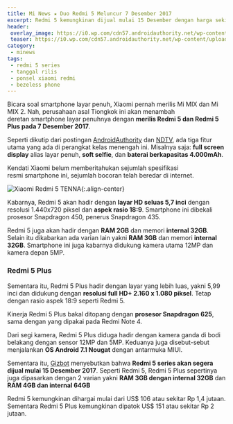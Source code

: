 ```yaml
---
title: Mi News ★ Duo Redmi 5 Meluncur 7 Desember 2017
excerpt: Redmi 5 kemungkinan dijual mulai 15 Desember dengan harga sekitar Rp 1,5 jutaan. Sedangkan Redmi 5 Plus dihargai mulai US$ 151 atau sekitar Rp 2 jutaan.
header:
 overlay_image: https://i0.wp.com/cdn57.androidauthority.net/wp-content/uploads/2017/11/Xiaomi-Redmi-5.jpg?resize=600,300
 teaser: https://i0.wp.com/cdn57.androidauthority.net/wp-content/uploads/2017/11/Xiaomi-Redmi-5.jpg?resize=300,150
category:
 - minews
tags:
 - redmi 5 series
 - tanggal rilis
 - ponsel xiaomi redmi
 - bezeless phone
---
```


Bicara soal smartphone layar penuh, Xiaomi pernah merilis Mi MIX dan Mi MIX 2. Nah, perusahaan asal Tiongkok ini akan menambah deretan smartphone layar penuhnya dengan **merilis Redmi 5 dan Redmi 5 Plus pada 7 Desember 2017**.

Seperti dikutip dari postingan [AndroidAuthority](https://www.google.com/amp/s/www.androidauthority.com/xiaomi-announce-redmi-5-plus-december-7-818607/amp/) dan [NDTV](https://gadgets.ndtv.com/mobiles/news/xiaomi-redmi-5-plus-launch-december-7-rumoured-tenaa-specifications-1781393), ada tiga fitur utama yang ada di perangkat kelas menengah ini. Misalnya saja: **full screen display** alias layar penuh, **soft selfie**, dan **baterai berkapasitas 4.000mAh**.

Kendati Xiaomi belum memberitahukan sejumlah spesifikasi resmi smartphone ini, sejumlah bocoran telah beredar di internet.

![Xiaomi Redmi 5 TENNA](https://i.gadgets360cdn.com/large/xiaomi_redmi_5_tenaa_1511945654063.jpg){:.align-center}

Kabarnya, Redmi 5 akan hadir dengan **layar HD seluas 5,7 inci** dengan resolusi 1.440x720 piksel dan **aspek rasio 18:9**. Smartphone ini dibekali prosesor Snapdragon 450, penerus Snapdragon 435.

Redmi 5 juga akan hadir dengan **RAM 2GB** dan memori **internal 32GB**. Selain itu dikabarkan ada varian lain yakni **RAM 3GB** dan memori **internal 32GB**. Smartphone ini juga kabarnya didukung kamera utama 12MP dan kamera depan 5MP.

### Redmi 5 Plus

Sementara itu, Redmi 5 Plus hadir dengan layar yang lebih luas, yakni 5,99 inci dan didukung dengan **resolusi full HD+ 2.160 x 1.080 piksel**. Tetap dengan rasio aspek 18:9 seperti Redmi 5.

Kinerja Redmi 5 Plus bakal ditopang dengan **prosesor Snapdragon 625**, sama dengan yang dipakai pada Redmi Note 4.

Dari segi kamera, Redmi 5 Plus diduga hadir dengan kamera ganda di bodi belakang dengan sensor 12MP dan 5MP. Keduanya juga disebut-sebut menjalankan **OS Android 7.1 Nougat** dengan antarmuka MIUI.

Sementara itu, [Gizbot](https://www.google.com.ua/amp/s/www.gizbot.com/amphtml/mobile/news/xiaomi-redmi-5-plus-sale-december-12-price-release-date-046133.html) menyebutkan bahwa **Redmi 5 series akan segera dijual mulai 15 Desember 2017**. Seperti Redmi 5, Redmi 5 Plus sepertinya juga dipasarkan dengan 2 varian yakni **RAM 3GB dengan internal 32GB** dan **RAM 4GB dan internal 64GB**

Redmi 5 kemungkinan dihargai mulai dari US$ 106 atau sekitar Rp 1,4 jutaan. Sementara Redmi 5 Plus kemungkinan dipatok US$ 151 atau sekitar Rp 2 jutaan.